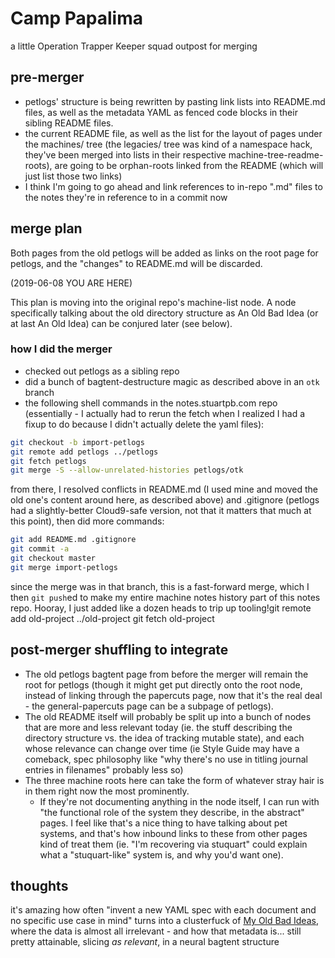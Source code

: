 # Camp Papalima

a little Operation Trapper Keeper squad outpost for merging

## pre-merger

- petlogs' structure is being rewritten by pasting link lists into README.md files, as well as the metadata YAML as fenced code blocks in their sibling README files.
- the current README file, as well as the list for the layout of pages under the machines/ tree (the legacies/ tree was kind of a namespace hack, they've been merged into lists in their respective machine-tree-readme-roots), are going to be orphan-roots linked from the README (which will just list those two links)
- I think I'm going to go ahead and link references to in-repo ".md" files to the notes they're in reference to in a commit now

## merge plan

Both pages from the old petlogs will be added as links on the root page for petlogs, and the "changes" to README.md will be discarded.

(2019-06-08 YOU ARE HERE)

This plan is moving into the original repo's machine-list node. A node specifically talking about the old directory structure as An Old Bad Idea (or at last An Old Idea) can be conjured later (see below).

### how I did the merger

- checked out petlogs as a sibling repo
- did a bunch of bagtent-destructure magic as described above in an `otk` branch
- the following shell commands in the notes.stuartpb.com repo (essentially - I actually had to rerun the fetch when I realized I had a fixup to do because I didn't actually delete the yaml files):

```bash
git checkout -b import-petlogs
git remote add petlogs ../petlogs
git fetch petlogs
git merge -S --allow-unrelated-histories petlogs/otk
```

from there, I resolved conflicts in README.md (I used mine and moved the old one's content around here, as described above) and .gitignore (petlogs had a slightly-better Cloud9-safe version, not that it matters that much at this point), then did more commands:

```bash
git add README.md .gitignore
git commit -a
git checkout master
git merge import-petlogs
```

since the merge was in that branch, this is a fast-forward merge, which I then `git push`ed to make my entire machine notes history part of this notes repo. Hooray, I just added like a dozen heads to trip up tooling!git remote add old-project ../old-project
git fetch old-project

## post-merger shuffling to integrate

- The old petlogs bagtent page from before the merger will remain the root for petlogs (though it might get put directly onto the root node, instead of linking through the papercuts page, now that it's the real deal - the general-papercuts page can be a subpage of petlogs).
- The old README itself will probably be split up into a bunch of nodes that are more and less relevant today (ie. the stuff describing the directory structure vs. the idea of tracking mutable state), and each whose relevance can change over time (ie Style Guide may have a comeback, spec philosophy like "why there's no use in titling journal entries in filenames" probably less so)
- The three machine roots here can take the form of whatever stray hair is in them right now the most prominently.
  - If they're not documenting anything in the node itself, I can run with "the functional role of the system they describe, in the abstract" pages. I feel like that's a nice thing to have talking about pet systems, and that's how inbound links to these from other pages kind of treat them (ie. "I'm recovering via stuquart" could explain what a "stuquart-like" system is, and why you'd want one).

## thoughts

it's amazing how often "invent a new YAML spec with each document and no specific use case in mind" turns into a clusterfuck of [My Old Bad Ideas][], where the data is almost all irrelevant - and how that metadata is... still pretty attainable, slicing *as relevant*, in a neural bagtent structure

[My Old Bad Ideas]: f3f3d6ba-6342-415a-9f3b-ab4f1d75a692.md
